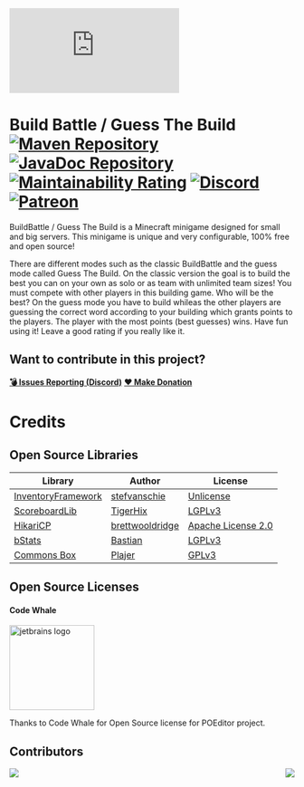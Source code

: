 ![](https://images.plugily.xyz/banner/display.php?id=BuildBattle)

# Build Battle / Guess The Build [![Maven Repository](https://maven.plugily.xyz/api/badge/latest/releases/plugily/projects/buildbattle?color=40c14a&name=Maven&prefix=v)](https://maven.plugily.xyz/#/releases/plugily/projects/buildbattle) [![JavaDoc Repository](https://maven.plugily.xyz/api/badge/latest/releases/plugily/projects/buildbattle?color=40c14a&name=JavaDoc&prefix=v)](https://maven.plugily.xyz/javadoc/releases/plugily/projects/buildbattle/latest) [![Maintainability Rating](https://sonarcloud.io/api/project_badges/measure?project=Plugily-Projects_BuildBattle&metric=sqale_rating)](https://sonarcloud.io/summary/overall?id=Plugily-Projects_BuildBattle) [![Discord](https://img.shields.io/discord/345628548716822530.svg?color=7289DA&style=for-the-badge&logo=discord)](https://discord.plugily.xyz) [![Patreon](    https://img.shields.io/badge/Patreon-F96854?style=for-the-badge&logo=patreon&logoColor=white)](https://patreon.com/plugily)

BuildBattle / Guess The Build is a Minecraft minigame designed for small and big servers. This minigame is unique and very configurable,
100% free and open source!

There are different modes such as the classic BuildBattle and the guess mode called Guess The Build. On the classic version the goal is to build the best you can on your own as solo or as team with unlimited team sizes! You must compete with other players in this building game. Who will be the best? On the guess mode you have to build whileas the other players are guessing the correct word according to your building which grants points to the players. The player with the most points (best guesses) wins. 
Have fun using it! Leave a good rating if you really like it.

## Want to contribute in this project?

[**💣 Issues Reporting (Discord)**](https://discordapp.com/invite/UXzUdTP)
[**❤ Make Donation**](https://www.paypal.me/plugilyprojects)

# Credits

## Open Source Libraries

| Library                                                     | Author                                                | License                                                                            |
|-------------------------------------------------------------|-------------------------------------------------------|------------------------------------------------------------------------------------|
| [InventoryFramework](https://github.com/stefvanschie/IF/)   | [stefvanschie](https://github.com/stefvanschie)       | [Unlicense](https://github.com/stefvanschie/IF/blob/master/LICENSE)                |
| [ScoreboardLib](https://github.com/TigerHix/ScoreboardLib/) | [TigerHix](https://github.com/TigerHix)               | [LGPLv3](https://github.com/TigerHix/ScoreboardLib/blob/master/LICENSE)            |
| [HikariCP](https://github.com/brettwooldridge/HikariCP)     | [brettwooldridge](https://github.com/brettwooldridge) | [Apache License 2.0](https://github.com/brettwooldridge/HikariCP/blob/dev/LICENSE) |
| [bStats](https://github.com/Bastian/bStats-Metrics)         | [Bastian](https://github.com/Bastian)                 | [LGPLv3](https://github.com/Bastian/bStats-Metrics/blob/master/LICENSE)            |
| [Commons Box](https://github.com/Plajer/Commons-Box)        | [Plajer](https://github.com/Plajer)                   | [GPLv3](https://github.com/Plajer/Commons-Box/blob/master/LICENSE.md)              |

## Open Source Licenses

#### Code Whale

<img src="https://poeditor.com/public/images/logo/logo_head_500_transparent.png" alt="jetbrains logo" width="150"/>

Thanks to Code Whale for Open Source license for POEditor project.

## Contributors

<a href="https://github.com/Plugily-Projects/BuildBattle/graphs/contributors">
  <img src="https://contrib.rocks/image?repo=Plugily-Projects/BuildBattle" />
</a>

<img align="right" src="https://i.imgur.com/EmFfDXN.png">
